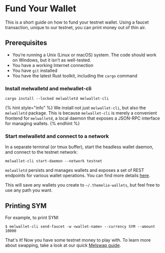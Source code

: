 # Fund Your Wallet
This is a short guide on how to fund your testnet wallet. Using a faucet transaction, unique to our testnet, you can print money out of thin air. 

## Prerequisites

- You’re running a Unix (Linux or macOS) system. The code should work on Windows, but it isn’t as well-tested.
- You have a working Internet connection
- You have `git` installed
- You have the latest Rust toolkit, including the `cargo` command

### Install melwalletd and melwallet-cli

```shell-session
cargo install --locked melwalletd melwallet-cli
```

{% hint style="info" %}
We install not just `melwallet-cli`, but also the `melwalletd` package. This is because `melwallet-cli` is merely a convenient frontend for `melwalletd`, a local daemon that exposes a JSON-RPC interface for managing wallets.
{% endhint %}

### Start melwalletd and connect to a network <a href="#start-melwalletd" id="start-melwalletd"></a>

In a separate terminal (or tmux buffer), start the headless wallet daemon, and connect to the testnet network:

```shell-session
melwallet-cli start-daemon --network testnet
```

`melwalletd` persists and manages wallets and exposes a set of REST endpoints for various wallet operations. You can find more details [here](https://github.com/themeliolabs/melwalletd).&#x20;

This will save any wallets you create to `~/.themelio-wallets`, but feel free to use any path you want.


## Printing SYM 
For example, to print SYM:
```shell-session
$ melwallet-cli send-faucet -w <wallet-name> --currency SYM --amount 10000
```

That's it! Now you have some testnet money to play with. To learn more about swapping, take a look at our quick [Melswap guide](../developer-guides/using-wallets/melswap-guide.md).
